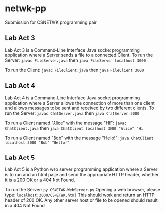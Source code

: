 # netwk-pp
Submission for CSNETWK programming pair


## Lab Act 3
Lab Act 3 is a Command-Line Interface Java socket programming application where a Server sends a file to a connected Client.
To run the Server:
`javac FileServer.java` then
`java FileServer localhost 3000`

To run the Client:
`javac FileClient.java` then
`java FileClient 3000`

## Lab Act 4
Lab Act 4 is a Command-Line Interface Java socket programming application where a Server allows the connection of more than one client and allows messages to be sent and received by two different clients.
To run the Server:
`javac ChatServer.java` then
`java ChatServer 3000`

To run a Client named "Alice" with the message "Hi!":
`javac ChatClient.java` then
`java ChatClient localhost 3000 "Alice" "Hi` 

To run a Client named "Bob" with the message "Hello!":
`java ChatClient localhost 3000 "Bob" "Hello!"`

## Lab Act 5
Lab Act 5 is a Python web server programming application where a Server is to run and an html page and send the appropriate HTTP header, whether it is a 200 OK or a 404 Not Found.

To run the Server:
`py CSNETWK-WebServer.py`
Opening a web browser, please type:
`localhost:3000/CSNETWK.html` This should work and return an HTTP header of 200 OK. Any other server host or file to be opened should result in a 404 Not Found


